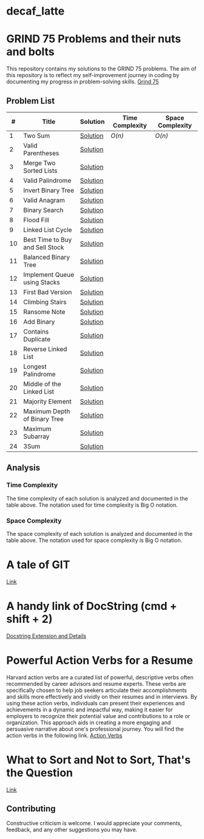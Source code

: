 # decaf_latte
# GRIND 75 Problems and their nuts and bolts

This repository contains my solutions to the GRIND 75 problems. The aim of this repository is to reflect my self-improvement journey in coding by documenting my progress in problem-solving skills. [Grind 75](https://www.techinterviewhandbook.org/grind75)

## Problem List

| # | Title | Solution | Time Complexity | Space Complexity |
| --- | --- | --- | --- | --- |
| 1 | Two Sum | [Solution](./GRIND_75_Practice_1/leetcode_1_two_sum.py) | _O(n)_ | _O(n)_ |
| 2 | Valid Parentheses | [Solution](./GRIND_75/leetcode_20_valid_parentheses.py) | | |
| 3 | Merge Two Sorted Lists | [Solution](./GRIND_75/leetcode_21_merge_two_sorted_lists.py) | | |
| 4 | Valid Palindrome | [Solution](./GRIND_75/leetcode_125_valid_palindrome.py) | | |
| 5 | Invert Binary Tree | [Solution](./GRIND_75/leetcode_226_invert_binary_tree.py) | | |
| 6 | Valid Anagram | [Solution](./GRIND_75/leetcode_242_valid_anagram.py) | | |
| 7 | Binary Search | [Solution](./GRIND_75/leetcode_704_binary_search.py) | | |
| 8 | Flood Fill | [Solution](./GRIND_75/leetcode_733_flood_fill.py) | | |
| 9 | Linked List Cycle | [Solution](./GRIND_75/leetcode_141_linked_list_cycle.py) | | |
| 10 | Best Time to Buy and Sell Stock | [Solution](./GRIND_75/leetcode_121_best_time_to_buy_and_sell_stock.py) | | |
| 11 | Balanced Binary Tree | [Solution](./GRIND_75/leetcode_110_balanced_binary_tree.py) | | |
| 12 | Implement Queue using Stacks | [Solution](./GRIND_75/leetcode_232_implement_queue_using_stacks.py) | | |
| 13 | First Bad Version | [Solution](./GRIND_75/leetcode_278_first_bad_version.py) | | |
| 14 | Climbing Stairs | [Solution](./GRIND_75/leetcode_70_climbing_stairs.py) | | |
| 15 | Ransome Note | [Solution](./GRIND_75/leetcode_383_ransome_note.py) | | |
| 16 | Add Binary | [Solution](./GRIND_75/leetcode_67_add_binary.py) | | |
| 17 | Contains Duplicate | [Solution](./GRIND_75/leetcode_217_contains_duplicate.py) | | |
| 18 | Reverse Linked List | [Solution](./GRIND_75/leetcode_206_reverse_linked_list.py) | | |
| 19 | Longest Palindrome | [Solution](./GRIND_75/leetcode_409_longest_palindrome.py) | | |
| 20 | Middle of the Linked List | [Solution](./GRIND_75/leetcode_876_middle_of_the_linked_list.py) | | |
| 21 | Majority Element | [Solution](./GRIND_75/leetcode_169_majority_element.py) | | |
| 22 | Maximum Depth of Binary Tree | [Solution](./GRIND_75/leetcode_104_maximum_depth_of_binary_tree.py) | | |
| 23 | Maximum Subarray | [Solution](./GRIND_75/leetcode_53_maximum_subarray.py) | | |
| 24 | 3Sum | [Solution](./GRIND_75/leetcode_15_3sum.py) | | |

## Analysis

### Time Complexity

The time complexity of each solution is analyzed and documented in the table above. The notation used for time complexity is Big O notation.

### Space Complexity

The space complexity of each solution is analyzed and documented in the table above. The notation used for space complexity is Big O notation.

# A tale of GIT
[Link](./Git_Documentation)

# A handy link of DocString (cmd + shift + 2)
[Docstring Extension and Details](https://github.com/NilsJPWerner/autoDocstring/tree/c9da64126fd9e667decd9d85b4e5b53c60372ea7?tab=readme-ov-file)

# Powerful Action Verbs for a Resume
Harvard action verbs are a curated list of powerful, descriptive verbs often recommended by career advisors and resume experts. These verbs are specifically chosen to help job seekers articulate their accomplishments and skills more effectively and vividly on their resumes and in interviews. By using these action verbs, individuals can present their experiences and achievements in a dynamic and impactful way, making it easier for employers to recognize their potential value and contributions to a role or organization. This approach aids in creating a more engaging and persuasive narrative about one's professional journey. You will find the action verbs in the following link.
[Action Verbs](https://www.alumni.hbs.edu/Documents/careers/ActionVerbsList.pdf)

# What to Sort and Not to Sort, That's the Question
[Link](./sorting)
## Contributing
Constructive criticism is welcome. I would appreciate your comments, feedback, and any other suggestions you may have.
